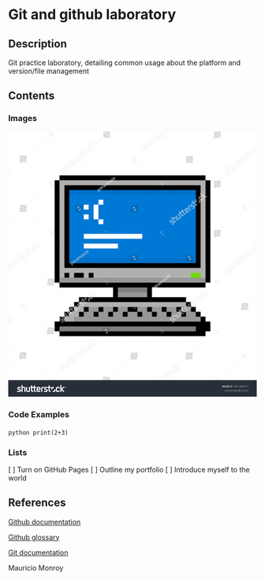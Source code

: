 # Git and github laboratory
<h2>Description </h2>
Git practice laboratory, detailing common usage about the platform and version/file management

<h2>Contents </h2>
<h3>Images</h3>

![Old Computer Image.](/OldComputerPixel.jpg)

<h3>Code Examples </h3>

```python print(2+3)```

<h3>Lists</h3>

[ ] Turn on GitHub Pages
[ ] Outline my portfolio
[ ] Introduce myself to the world


<h2>References </h2>

[Github documentation](https://docs.github.com/en)

[Github glossary](https://docs.github.com/en/get-started/learning-about-github/github-glossary)

[Git documentation](https://git-scm.com/doc)


Mauricio Monroy
